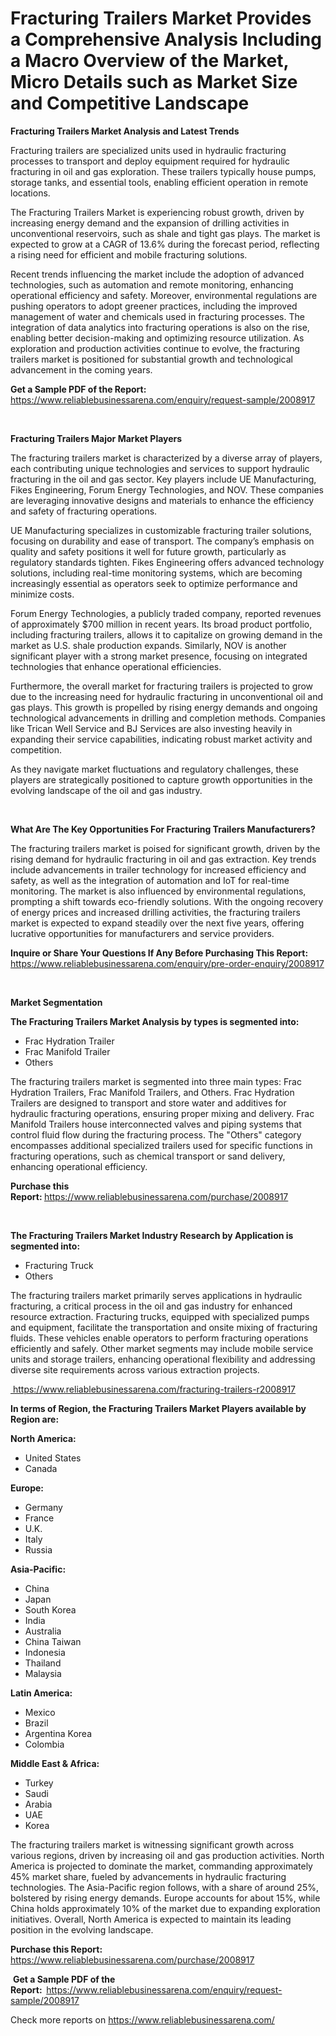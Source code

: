 <p><h1>Fracturing Trailers Market Provides a Comprehensive Analysis Including a Macro Overview of the Market, Micro Details such as Market Size and Competitive Landscape</h1></p><p><strong>Fracturing Trailers Market Analysis and Latest Trends</strong></p>
<p><p>Fracturing trailers are specialized units used in hydraulic fracturing processes to transport and deploy equipment required for hydraulic fracturing in oil and gas exploration. These trailers typically house pumps, storage tanks, and essential tools, enabling efficient operation in remote locations.</p><p>The Fracturing Trailers Market is experiencing robust growth, driven by increasing energy demand and the expansion of drilling activities in unconventional reservoirs, such as shale and tight gas plays. The market is expected to grow at a CAGR of 13.6% during the forecast period, reflecting a rising need for efficient and mobile fracturing solutions. </p><p>Recent trends influencing the market include the adoption of advanced technologies, such as automation and remote monitoring, enhancing operational efficiency and safety. Moreover, environmental regulations are pushing operators to adopt greener practices, including the improved management of water and chemicals used in fracturing processes. The integration of data analytics into fracturing operations is also on the rise, enabling better decision-making and optimizing resource utilization. As exploration and production activities continue to evolve, the fracturing trailers market is positioned for substantial growth and technological advancement in the coming years.</p></p>
<p><strong>Get a Sample PDF of the Report:&nbsp;</strong> <a href="https://www.reliablebusinessarena.com/enquiry/request-sample/2008917?utm_campaign=1871&utm_medium=2&utm_source=Github&utm_content=ia&utm_term=16012025&utm_id=fracturing-trailers">https://www.reliablebusinessarena.com/enquiry/request-sample/2008917</a></p>
<p>&nbsp;</p>
<p><strong>Fracturing Trailers Major Market Players</strong></p>
<p><p>The fracturing trailers market is characterized by a diverse array of players, each contributing unique technologies and services to support hydraulic fracturing in the oil and gas sector. Key players include UE Manufacturing, Fikes Engineering, Forum Energy Technologies, and NOV. These companies are leveraging innovative designs and materials to enhance the efficiency and safety of fracturing operations.</p><p>UE Manufacturing specializes in customizable fracturing trailer solutions, focusing on durability and ease of transport. The company’s emphasis on quality and safety positions it well for future growth, particularly as regulatory standards tighten. Fikes Engineering offers advanced technology solutions, including real-time monitoring systems, which are becoming increasingly essential as operators seek to optimize performance and minimize costs.</p><p>Forum Energy Technologies, a publicly traded company, reported revenues of approximately $700 million in recent years. Its broad product portfolio, including fracturing trailers, allows it to capitalize on growing demand in the market as U.S. shale production expands. Similarly, NOV is another significant player with a strong market presence, focusing on integrated technologies that enhance operational efficiencies.</p><p>Furthermore, the overall market for fracturing trailers is projected to grow due to the increasing need for hydraulic fracturing in unconventional oil and gas plays. This growth is propelled by rising energy demands and ongoing technological advancements in drilling and completion methods. Companies like Trican Well Service and BJ Services are also investing heavily in expanding their service capabilities, indicating robust market activity and competition.</p><p>As they navigate market fluctuations and regulatory challenges, these players are strategically positioned to capture growth opportunities in the evolving landscape of the oil and gas industry.</p></p>
<p>&nbsp;</p>
<p><strong>What Are The Key Opportunities For Fracturing Trailers Manufacturers?</strong></p>
<p><p>The fracturing trailers market is poised for significant growth, driven by the rising demand for hydraulic fracturing in oil and gas extraction. Key trends include advancements in trailer technology for increased efficiency and safety, as well as the integration of automation and IoT for real-time monitoring. The market is also influenced by environmental regulations, prompting a shift towards eco-friendly solutions. With the ongoing recovery of energy prices and increased drilling activities, the fracturing trailers market is expected to expand steadily over the next five years, offering lucrative opportunities for manufacturers and service providers.</p></p>
<p><strong>Inquire or Share Your Questions If Any Before Purchasing This Report:</strong> <a href="https://www.reliablebusinessarena.com/enquiry/pre-order-enquiry/2008917?utm_campaign=1871&utm_medium=2&utm_source=Github&utm_content=ia&utm_term=16012025&utm_id=fracturing-trailers">https://www.reliablebusinessarena.com/enquiry/pre-order-enquiry/2008917</a></p>
<p>&nbsp;</p>
<p><strong>Market Segmentation</strong></p>
<p><strong>The Fracturing Trailers Market Analysis by types is segmented into:</strong></p>
<p><ul><li>Frac Hydration Trailer</li><li>Frac Manifold Trailer</li><li>Others</li></ul></p>
<p><p>The fracturing trailers market is segmented into three main types: Frac Hydration Trailers, Frac Manifold Trailers, and Others. Frac Hydration Trailers are designed to transport and store water and additives for hydraulic fracturing operations, ensuring proper mixing and delivery. Frac Manifold Trailers house interconnected valves and piping systems that control fluid flow during the fracturing process. The "Others" category encompasses additional specialized trailers used for specific functions in fracturing operations, such as chemical transport or sand delivery, enhancing operational efficiency.</p></p>
<p><strong>Purchase this Report:&nbsp;</strong><a href="https://www.reliablebusinessarena.com/purchase/2008917?utm_campaign=1871&utm_medium=2&utm_source=Github&utm_content=ia&utm_term=16012025&utm_id=fracturing-trailers">https://www.reliablebusinessarena.com/purchase/2008917</a></p>
<p>&nbsp;</p>
<p><strong>The Fracturing Trailers Market Industry Research by Application is segmented into:</strong></p>
<p><ul><li>Fracturing Truck</li><li>Others</li></ul></p>
<p><p>The fracturing trailers market primarily serves applications in hydraulic fracturing, a critical process in the oil and gas industry for enhanced resource extraction. Fracturing trucks, equipped with specialized pumps and equipment, facilitate the transportation and onsite mixing of fracturing fluids. These vehicles enable operators to perform fracturing operations efficiently and safely. Other market segments may include mobile service units and storage trailers, enhancing operational flexibility and addressing diverse site requirements across various extraction projects.</p></p>
<p><a href="https://www.reliablebusinessarena.com/fracturing-trailers-r2008917?utm_campaign=1871&utm_medium=2&utm_source=Github&utm_content=ia&utm_term=16012025&utm_id=fracturing-trailers">&nbsp;https://www.reliablebusinessarena.com/fracturing-trailers-r2008917</a></p>
<p><strong>In terms of Region, the Fracturing Trailers Market Players available by Region are:</strong></p>
<p>
    <p> <strong> North America: </strong>
        <ul>
            <li>United States</li>
            <li>Canada</li>
        </ul>
        </p> 
    <p> <strong> Europe: </strong>
        <ul>
            <li>Germany</li>
            <li>France</li>
            <li>U.K.</li>
            <li>Italy</li>
            <li>Russia</li>
        </ul>
        </p> 
    <p> <strong> Asia-Pacific: </strong>
        <ul>
            <li>China</li>
            <li>Japan</li>
            <li>South Korea</li>
            <li>India</li>
            <li>Australia</li>
            <li>China Taiwan</li>
            <li>Indonesia</li>
            <li>Thailand</li>
            <li>Malaysia</li>
        </ul>
        </p> 
    <p> <strong> Latin America: </strong>
        <ul>
            <li>Mexico</li>
            <li>Brazil</li>
            <li>Argentina Korea</li>
            <li>Colombia</li>
        </ul>
        </p> 
    <p> <strong> Middle East & Africa: </strong>
        <ul>
            <li>Turkey</li>
            <li>Saudi</li>
            <li>Arabia</li>
            <li>UAE</li>
            <li>Korea</li>
        </ul>
    </p>
    </p>
<p><p>The fracturing trailers market is witnessing significant growth across various regions, driven by increasing oil and gas production activities. North America is projected to dominate the market, commanding approximately 45% market share, fueled by advancements in hydraulic fracturing technologies. The Asia-Pacific region follows, with a share of around 25%, bolstered by rising energy demands. Europe accounts for about 15%, while China holds approximately 10% of the market due to expanding exploration initiatives. Overall, North America is expected to maintain its leading position in the evolving landscape.</p></p>
<p><strong>Purchase this Report: </strong><a href="https://www.reliablebusinessarena.com/purchase/2008917?utm_campaign=1871&utm_medium=2&utm_source=Github&utm_content=ia&utm_term=16012025&utm_id=fracturing-trailers">https://www.reliablebusinessarena.com/purchase/2008917</a></p>
<p>&nbsp;<strong>Get a Sample PDF of the Report:&nbsp;&nbsp;</strong><a href="https://www.reliablebusinessarena.com/enquiry/request-sample/2008917?utm_campaign=1871&utm_medium=2&utm_source=Github&utm_content=ia&utm_term=16012025&utm_id=fracturing-trailers">https://www.reliablebusinessarena.com/enquiry/request-sample/2008917</a></p>
<p><strong></strong></p>
<p>Check more reports on <a href="https://www.reliablebusinessarena.com/?utm_campaign=1871&utm_medium=2&utm_source=Github&utm_content=ia&utm_term=16012025&utm_id=fracturing-trailers">https://www.reliablebusinessarena.com/</a></p>